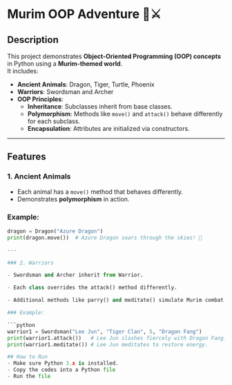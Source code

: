 # Murim OOP Adventure 🐉⚔️

## Description
This project demonstrates **Object-Oriented Programming (OOP) concepts** in Python using a **Murim-themed world**.  
It includes:  

- **Ancient Animals**: Dragon, Tiger, Turtle, Phoenix  
- **Warriors**: Swordsman and Archer  
- **OOP Principles**:  
  - **Inheritance**: Subclasses inherit from base classes.  
  - **Polymorphism**: Methods like `move()` and `attack()` behave differently for each subclass.  
  - **Encapsulation**: Attributes are initialized via constructors.  

---

## Features

### 1. Ancient Animals
- Each animal has a `move()` method that behaves differently.  
- Demonstrates **polymorphism** in action.  

### Example:

```python
dragon = Dragon("Azure Dragon")
print(dragon.move())  # Azure Dragon soars through the skies! 🐉

---

### 2. Warriors

- Swordsman and Archer inherit from Warrior.

- Each class overrides the attack() method differently.

- Additional methods like parry() and meditate() simulate Murim combat.

### Example:

```python
warrior1 = Swordsman("Lee Jun", "Tiger Clan", 5, "Dragon Fang")
print(warrior1.attack())   # Lee Jun slashes fiercely with Dragon Fang!
print(warrior1.meditate()) # Lee Jun meditates to restore energy.

## How to Run
- Make sure Python 3.x is installed.
- Copy the codes into a Python file
- Run the file
